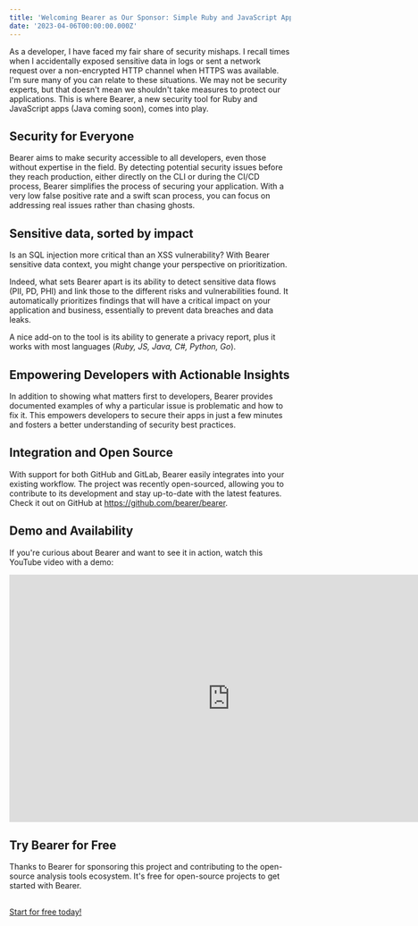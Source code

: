 ```yaml
---
title: 'Welcoming Bearer as Our Sponsor: Simple Ruby and JavaScript App Security'
date: '2023-04-06T00:00:00.000Z'
---
```


As a developer, I have faced my fair share of security mishaps. I recall times
when I accidentally exposed sensitive data in logs or sent a network request
over a non-encrypted HTTP channel when HTTPS was available. I'm sure many of you
can relate to these situations. We may not be security experts, but that doesn't
mean we shouldn't take measures to protect our applications. This is where
Bearer, a new security tool for Ruby and JavaScript apps (Java coming soon),
comes into play.

## Security for Everyone

Bearer aims to make security accessible to all developers, even those without
expertise in the field. By detecting potential security issues before they reach
production, either directly on the CLI or during the CI/CD process, Bearer
simplifies the process of securing your application. With a very low false
positive rate and a swift scan process, you can focus on addressing real issues
rather than chasing ghosts.

## Sensitive data, sorted by impact

Is an SQL injection more critical than an XSS vulnerability? With Bearer
sensitive data context, you might change your perspective on prioritization.

Indeed, what sets Bearer apart is its ability to detect sensitive data flows
(PII, PD, PHI) and link those to the different risks and vulnerabilities found.
It automatically prioritizes findings that will have a critical impact on your
application and business, essentially to prevent data breaches and data leaks.

A nice add-on to the tool is its ability to generate a privacy report, plus it
works with most languages (_Ruby, JS, Java, C#, Python, Go_).

## Empowering Developers with Actionable Insights

In addition to showing what matters first to developers, Bearer provides
documented examples of why a particular issue is problematic and how to fix it.
This empowers developers to secure their apps in just a few minutes and fosters
a better understanding of security best practices.

## Integration and Open Source

With support for both GitHub and GitLab, Bearer easily integrates into your
existing workflow. The project was recently open-sourced, allowing you to
contribute to its development and stay up-to-date with the latest features.
Check it out on GitHub at https://github.com/bearer/bearer.

## Demo and Availability

If you're curious about Bearer and want to see it in action, watch
this YouTube video with a demo:

<iframe frameborder="0" scrolling="no" marginheight="0" marginwidth="0"width="788.54" height="443" type="text/html" src="https://www.youtube.com/embed/EC8D_ObYyfY?autoplay=0&fs=1&iv_load_policy=3&showinfo=0&rel=0&cc_load_policy=0&start=0&end=0&origin=http://youtubeembedcode.com"><div><small><a href="https://youtubeembedcode.com/de/">youtubeembedcode de</a></small></div><div><small><a href="https://laddbox.io/">laddbox.io</a></small></div></iframe>

## Try Bearer for Free

Thanks to Bearer for sponsoring this project and contributing to the
open-source analysis tools ecosystem. It's free for open-source projects
to get started with Bearer.

<div style="margin-top: 30px">
<a class="LinkButton_btn___uNra LinkButton_primary__4LAu8 LinkButton_normal__S7Dza" href="https://www.bearer.com?utm_source=analysis-tools&utm_medium=website&utm_campaign=oss_sponsoring">Start for free today!</a>
</div>
